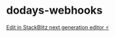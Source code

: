 # dodays-webhooks

[Edit in StackBlitz next generation editor ⚡️](https://stackblitz.com/~/github.com/y0rdie/dodays-webhooks)